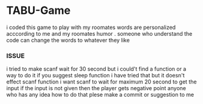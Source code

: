 # TABU-Game
i coded this game to play with my roomates words are personalized acccording to me and my roomates humor .
someone who understand the code can change the words to whatever they like 

### ISSUE
i tried to make scanf wait for 30 second but i could't find a function or a way to do it 
if you suggest sleep function i have tried that but it doesn't effect scanf function 
i want scanf to wait for maximum  20 second to get the input if the input is not given then the player gets negative point 
anyone who has any idea how to do that plese make a commit or suggestion to me 
